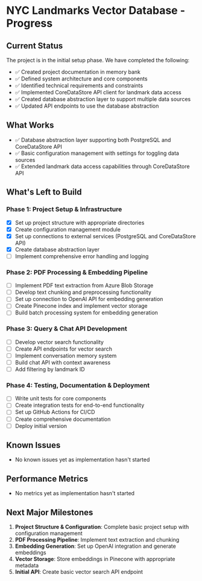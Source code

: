 # NYC Landmarks Vector Database - Progress

## Current Status
The project is in the initial setup phase. We have completed the following:

- ✅ Created project documentation in memory bank
- ✅ Defined system architecture and core components
- ✅ Identified technical requirements and constraints
- ✅ Implemented CoreDataStore API client for landmark data access
- ✅ Created database abstraction layer to support multiple data sources
- ✅ Updated API endpoints to use the database abstraction

## What Works
- ✅ Database abstraction layer supporting both PostgreSQL and CoreDataStore API
- ✅ Basic configuration management with settings for toggling data sources
- ✅ Extended landmark data access capabilities through CoreDataStore API

## What's Left to Build

### Phase 1: Project Setup & Infrastructure
- [x] Set up project structure with appropriate directories
- [x] Create configuration management module
- [x] Set up connections to external services (PostgreSQL and CoreDataStore API)
- [x] Create database abstraction layer
- [ ] Implement comprehensive error handling and logging

### Phase 2: PDF Processing & Embedding Pipeline
- [ ] Implement PDF text extraction from Azure Blob Storage
- [ ] Develop text chunking and preprocessing functionality
- [ ] Set up connection to OpenAI API for embedding generation
- [ ] Create Pinecone index and implement vector storage
- [ ] Build batch processing system for embedding generation

### Phase 3: Query & Chat API Development
- [ ] Develop vector search functionality
- [ ] Create API endpoints for vector search
- [ ] Implement conversation memory system
- [ ] Build chat API with context awareness
- [ ] Add filtering by landmark ID

### Phase 4: Testing, Documentation & Deployment
- [ ] Write unit tests for core components
- [ ] Create integration tests for end-to-end functionality
- [ ] Set up GitHub Actions for CI/CD
- [ ] Create comprehensive documentation
- [ ] Deploy initial version

## Known Issues
- No known issues yet as implementation hasn't started

## Performance Metrics
- No metrics yet as implementation hasn't started

## Next Major Milestones
1. **Project Structure & Configuration**: Complete basic project setup with configuration management
2. **PDF Processing Pipeline**: Implement text extraction and chunking
3. **Embedding Generation**: Set up OpenAI integration and generate embeddings
4. **Vector Storage**: Store embeddings in Pinecone with appropriate metadata
5. **Initial API**: Create basic vector search API endpoint
